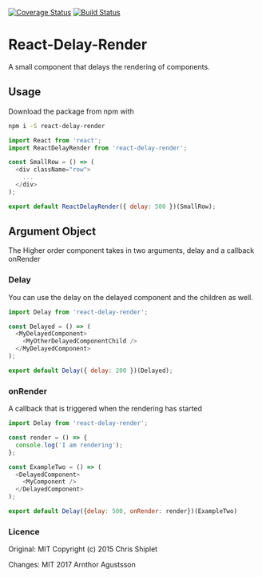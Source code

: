 [![Coverage Status](https://coveralls.io/repos/github/arnthor3/react-delay-render/badge.svg?branch=master)](https://coveralls.io/github/arnthor3/react-delay-render?branch=master)
[![Build Status](https://travis-ci.org/arnthor3/react-delay-render.svg?branch=master)](https://travis-ci.org/arnthor3/react-delay-render)
# React-Delay-Render
A small component that delays the rendering of components.

## Usage
Download the package from npm with

``` sh
npm i -S react-delay-render
```

``` js
import React from 'react';
import ReactDelayRender from 'react-delay-render';

const SmallRow = () => (
  <div className="row">
    ...
  </div>
);

export default ReactDelayRender({ delay: 500 })(SmallRow);

```

## Argument Object

The Higher order component takes in two arguments, delay and a callback onRender

### Delay

You can use the delay on the delayed component and the children as well.

``` js
import Delay from 'react-delay-render';

const Delayed = () => (
  <MyDelayedComponent>
    <MyOtherDelayedComponentChild />
  </MyDelayedComponent>
);

export default Delay({ delay: 200 })(Delayed);
```

### onRender

A callback that is triggered when the rendering has started

``` js
import Delay from 'react-delay-render';

const render = () => {
  console.log('I am rendering');
};

const ExampleTwo = () => (
  <DelayedComponent>
    <MyComponent />
  </DelayedComponent>
);

export default Delay({delay: 500, onRender: render})(ExampleTwo)
```

### Licence 
Original: MIT Copyright (c) 2015 Chris Shiplet

Changes: MIT 2017 Arnthor Agustsson

